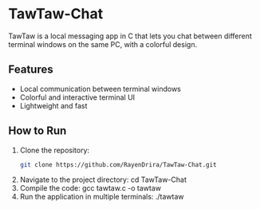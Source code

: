 # TawTaw-Chat  

TawTaw is a local messaging app in C that lets you chat between different terminal windows on the same PC, with a colorful design.  

## Features  
- Local communication between terminal windows  
- Colorful and interactive terminal UI  
- Lightweight and fast  

## How to Run  
1. Clone the repository:  
   ```bash
   git clone https://github.com/RayenDrira/TawTaw-Chat.git
2. Navigate to the project directory:
   cd TawTaw-Chat
3. Compile the code:
   gcc tawtaw.c -o tawtaw
4. Run the application in multiple terminals:
   ./tawtaw
